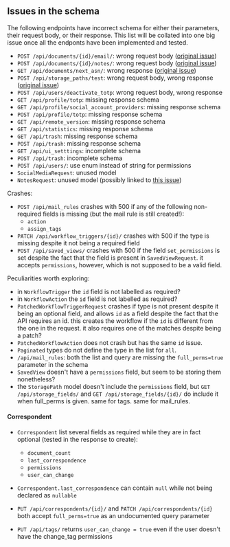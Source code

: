 ## Issues in the schema

The following endpoints have incorrect schema for either their parameters, their request body, or their response. This list will be collated into one big issue once all the endponts have been implemented and tested.

- `POST /api/documents/{id}/email/`: wrong request body ([original issue](https://github.com/paperless-ngx/paperless-ngx/issues/10146))
- `POST /api/documents/{id}/notes/`: wrong request body ([original issue](https://github.com/paperless-ngx/paperless-ngx/issues/10147))
- `GET /api/documents/next_asn/`: wrong response ([original issue](https://github.com/paperless-ngx/paperless-ngx/issues/10149))
- `POST /api/storage_paths/test`: wrong request body, wrong response ([original issue](https://github.com/paperless-ngx/paperless-ngx/issues/10161))
- `POST /api/users/deactivate_totp`: wrong request body, wrong response
- `GET /api/profile/totp`: missing response schema
- `GET /api/profile/social_account_providers`: missing response schema
- `POST /api/profile/totp`: missing response schema
- `GET /api/remote_version`: missing response schema
- `GET /api/statistics`: missing response schema
- `GET /api/trash`: missing response schema
- `POST /api/trash`: missing response schema
- `GET /api/ui_setttings`: incomplete schema
- `POST /api/trash`: incomplete schema
- `POST /api/users/`: use enum instead of string for permissions
- `SocialMediaRequest`: unused model
- `NotesRequest`: unused model (possibly linked to [this issue](https://github.com/paperless-ngx/paperless-ngx/issues/10147))

Crashes:
- `POST /api/mail_rules` crashes with 500 if any of the following non-required fields is missing (but the mail rule is still created!):
  - `action`
  - `assign_tags`
- `PATCH /api/workflow_triggers/{id}/` crashes with 500 if the type is missing despite it not being a required field
- `POST /api/saved_views/` crashes with 500 if the field `set_permissions` is set despite the fact that the field is present in `SavedViewRequest`. it accepts `permissions`, however, which is not supposed to be a valid field.

Peculiarities worth exploring:
- in `WorkflowTrigger` the `id` field is not labelled as required?
- in `WorkflowAction` the `id` field is not labelled as required?
- `PatchedWorkflowTriggerRequest` crashes if type is not present despite it being an optional field, and allows `id` as a field despite the fact that the API requires an id. this creates the workflow if the `id` is different from the one in the request. it also requires one of the matches despite being a patch?
- `PatchedWorkflowAction` does not crash but has the same `id` issue.
- `Paginated` types do not define the type in the list for `all`.
- `/api/mail_rules`: both the list and query are missing the `full_perms=true` parameter in the schema
- `SavedView` doesn't have a `permissions` field, but seem to be storing them nonetheless?
- the `StoragePath` model doesn't include the `permissions` field, but `GET /api/storage_fields/` and `GET /api/storage_fields/{id}/` do include it when full_perms is given. same for tags. same for mail_rules.

#### Correspondent
- `Correspondent` list several fields as required while they are in fact optional (tested in the response to create):
  - `document_count`
  - `last_correspondence`
  - `permissions`
  - `user_can_change`
- `Correspondent.last_correspondence` can contain `null` while not being declared as `nullable`
- `PUT /api/correspondents/{id}/` and `PATCH /api/correspondents/{id}` both accept `full_perms=true` as an undocumented query parameter

- `PUT /api/tags/` returns `user_can_change = true` even if the user doesn't have the change_tag permissions
